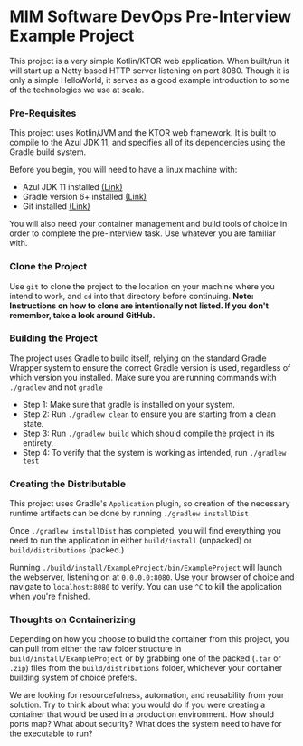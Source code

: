 # MIM Software DevOps Pre-Interview Example Project
This project is a very simple Kotlin/KTOR web application.
When built/run it will start up a Netty based HTTP server listening
on port 8080.  Though it is only a simple HelloWorld, it serves as a good
example introduction to some of the technologies we use at scale.

### Pre-Requisites
This project uses Kotlin/JVM and the KTOR web framework.  It is built to compile to the Azul JDK 11,
and specifies all of its dependencies using the Gradle build system.

Before you begin, you will need to have a linux machine with:
* Azul JDK 11 installed [(Link)](https://www.azul.com/downloads/zulu-community/?version=java-11-lts&os=rhel&architecture=x86-64-bit&package=jdk)
* Gradle version 6+ installed [(Link)](https://gradle.org/install/)
* Git installed [(Link)](https://git-scm.com/book/en/v2/Getting-Started-Installing-Git)

You will also need your container management and build tools of choice in order to 
complete the pre-interview task.  Use whatever you are familiar with.

### Clone the Project
Use `git` to clone the project to the location on your machine where you intend to work,
and `cd` into that directory before continuing.
**Note: Instructions on how to clone are intentionally not listed.  If you don't remember, take
a look around GitHub.**

### Building the Project
The project uses Gradle to build itself, relying on the standard Gradle Wrapper
system to ensure the correct Gradle version is used, regardless
of which version you installed.  Make sure you are running commands with `./gradlew`
and not `gradle`

* Step 1: Make sure that gradle is installed on your system.
* Step 2: Run `./gradlew clean` to ensure you are starting from a clean state.
* Step 3: Run `./gradlew build` which should compile the project in its entirety.
* Step 4: To verify that the system is working as intended, run `./gradlew test`

### Creating the Distributable
This project uses Gradle's `Application` plugin, so creation of the necessary
runtime artifacts can be done by running `./gradlew installDist`

Once `./gradlew installDist` has completed, you will find everything you need to run
the application in either `build/install` (unpacked) or `build/distributions` (packed.)

Running `./build/install/ExampleProject/bin/ExampleProject` will launch the webserver, listening on
at `0.0.0.0:8080`.  Use your browser of choice and navigate to `localhost:8080` to verify.
You can use `^C` to kill the application when you're finished.

### Thoughts on Containerizing
Depending on how you choose to build the container from this project, you can pull from either
the raw folder structure in `build/install/ExampleProject` or by grabbing one of the packed (`.tar` or `.zip`)
files from the `build/distributions` folder, whichever your container building system of choice prefers.

We are looking for resourcefulness, automation, and reusability from your solution.  Try to think about what
you would do if you were creating a container that would be used in a production environment.  How should ports map?
What about security?  What does the system need to have for the executable to run?
